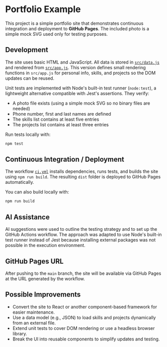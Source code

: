# Portfolio Example

This project is a simple portfolio site that demonstrates continuous integration and deployment to **GitHub Pages**.
The included photo is a simple mock SVG used only for testing purposes.

## Development

The site uses basic HTML and JavaScript. All data is stored in [`src/data.js`](src/data.js) and rendered from [`src/app.js`](src/app.js).
This version defines small rendering functions in `src/app.js` for personal info, skills, and projects so the DOM updates can be reused.

Unit tests are implemented with Node's built-in test runner (`node:test`), a lightweight alternative compatible with Jest's assertions. They verify:

- A photo file exists (using a simple mock SVG so no binary files are needed)
- Phone number, first and last names are defined
- The skills list contains at least five entries
- The projects list contains at least three entries

Run tests locally with:

```bash
npm test
```

## Continuous Integration / Deployment

The workflow [`ci.yml`](.github/workflows/ci.yml) installs dependencies, runs tests, and builds the site using `npm run build`. The resulting `dist` folder is deployed to GitHub Pages automatically.

You can also build locally with:

```bash
npm run build
```

## AI Assistance

AI suggestions were used to outline the testing strategy and to set up the GitHub Actions workflow. The approach was adapted to use Node's built-in test runner instead of Jest because installing external packages was not possible in the execution environment.

## GitHub Pages URL

After pushing to the `main` branch, the site will be available via GitHub Pages at the URL generated by the workflow.

## Possible Improvements

- Convert the site to React or another component-based framework for easier maintenance.
- Use a data model (e.g., JSON) to load skills and projects dynamically from an external file.
- Extend unit tests to cover DOM rendering or use a headless browser library.
- Break the UI into reusable components to simplify updates and testing.
